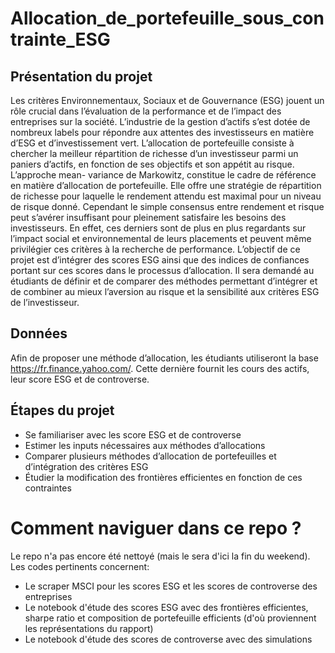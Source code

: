 # Allocation_de_portefeuille_sous_contrainte_ESG

## Présentation du projet

Les critères Environnementaux, Sociaux et de Gouvernance (ESG) jouent un rôle crucial dans l’évaluation de la performance et de l’impact des entreprises sur la société. L’industrie de la gestion d’actifs s’est dotée de nombreux labels pour répondre aux attentes des investisseurs en matière d’ESG et d’investissement vert.
L’allocation de portefeuille consiste à chercher la meilleur répartition de richesse d’un investisseur parmi un paniers d’actifs, en fonction de ses objectifs et son appétit au risque. L’approche mean- variance de Markowitz, constitue le cadre de référence en matière d’allocation de portefeuille. Elle offre une stratégie de répartition de richesse pour laquelle le rendement attendu est maximal pour un niveau de risque donné. Cependant le simple consensus entre rendement et risque peut s’avérer insuffisant pour pleinement satisfaire les besoins des investisseurs. En effet, ces derniers sont de plus en plus regardants sur l’impact social et environnemental de leurs placements et peuvent même privilégier ces critères à la recherche de performance. L’objectif de ce projet est d’intégrer des scores ESG ainsi que des indices de confiances portant sur ces scores dans le processus d’allocation. Il sera demandé au étudiants de définir et de comparer des méthodes permettant d’intégrer et de combiner au mieux l’aversion au risque et la sensibilité aux critères ESG de l’investisseur.


## Données

Afin de proposer une méthode d’allocation, les étudiants utiliseront la base https://fr.finance.yahoo.com/. Cette dernière fournit les cours des actifs, leur score ESG et de controverse.


## Étapes du projet

- Se familiariser avec les score ESG et de controverse
- Estimer les inputs nécessaires aux méthodes d’allocations
- Comparer plusieurs méthodes d’allocation de portefeuilles et d’intégration des critères ESG
- Étudier la modification des frontières efficientes en fonction de ces contraintes

# Comment naviguer dans ce repo ?

Le repo n'a pas encore été nettoyé (mais le sera d'ici la fin du weekend).
Les codes pertinents concernent:
- Le scraper MSCI pour les scores ESG et les scores de controverse des entreprises
- Le notebook d'étude des scores ESG avec des frontières efficientes, sharpe ratio et composition de portefeuille efficients (d'où proviennent les représentations du rapport)
- Le notebook d'étude des scores de controverse avec des simulations
